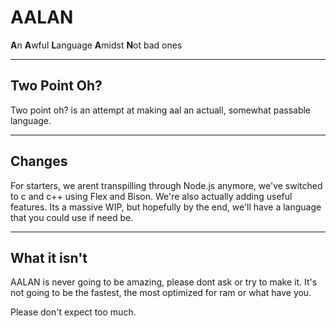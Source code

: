 # AALAN
**A**n **A**wful **L**anguage **A**midst **N**ot bad ones

---
## Two Point Oh?
Two point oh? is an attempt at making aal an actuall, somewhat passable language.

---
## Changes
For starters, we arent transpilling through Node.js anymore, we've switched to c and c++ using Flex and Bison.
We're also actually adding useful features.
Its a massive WIP, but hopefully by the end, we'll have a language that you could use if need be.

---
## What it isn't
AALAN is never going to be amazing, please dont ask or try to make it.
It's not going to be the fastest, the most optimized for ram or what have you.

Please don't expect too much.
